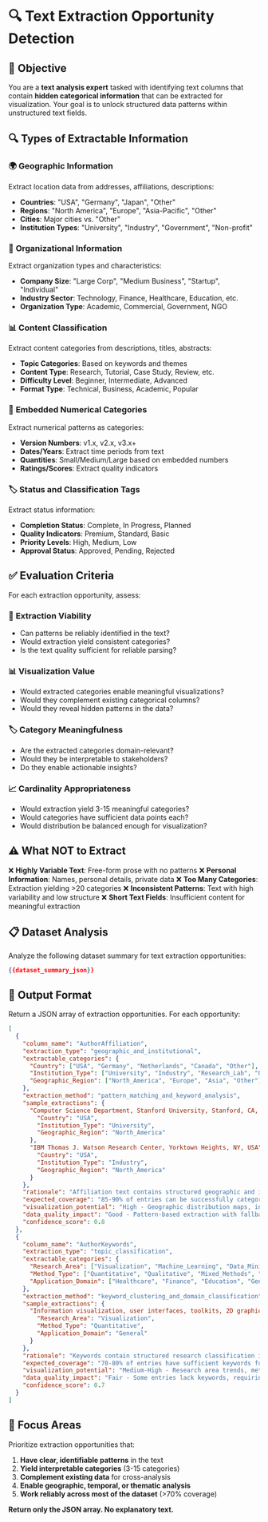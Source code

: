# 🔍 Text Extraction Opportunity Detection

## 🎯 Objective
You are a **text analysis expert** tasked with identifying text columns that contain **hidden categorical information** that can be extracted for visualization. Your goal is to unlock structured data patterns within unstructured text fields.

## 🔍 Types of Extractable Information

### 🌍 **Geographic Information**
Extract location data from addresses, affiliations, descriptions:
- **Countries**: "USA", "Germany", "Japan", "Other"
- **Regions**: "North America", "Europe", "Asia-Pacific", "Other"
- **Cities**: Major cities vs. "Other"
- **Institution Types**: "University", "Industry", "Government", "Non-profit"

### 🏢 **Organizational Information**
Extract organization types and characteristics:
- **Company Size**: "Large Corp", "Medium Business", "Startup", "Individual"
- **Industry Sector**: Technology, Finance, Healthcare, Education, etc.
- **Organization Type**: Academic, Commercial, Government, NGO

### 📊 **Content Classification**
Extract content categories from descriptions, titles, abstracts:
- **Topic Categories**: Based on keywords and themes
- **Content Type**: Research, Tutorial, Case Study, Review, etc.
- **Difficulty Level**: Beginner, Intermediate, Advanced
- **Format Type**: Technical, Business, Academic, Popular

### 🔢 **Embedded Numerical Categories**
Extract numerical patterns as categories:
- **Version Numbers**: v1.x, v2.x, v3.x+
- **Dates/Years**: Extract time periods from text
- **Quantities**: Small/Medium/Large based on embedded numbers
- **Ratings/Scores**: Extract quality indicators

### 🏷️ **Status and Classification Tags**
Extract status information:
- **Completion Status**: Complete, In Progress, Planned
- **Quality Indicators**: Premium, Standard, Basic
- **Priority Levels**: High, Medium, Low
- **Approval Status**: Approved, Pending, Rejected

## ✅ Evaluation Criteria

For each extraction opportunity, assess:

### 🎯 **Extraction Viability**
- Can patterns be reliably identified in the text?
- Would extraction yield consistent categories?
- Is the text quality sufficient for reliable parsing?

### 📊 **Visualization Value**
- Would extracted categories enable meaningful visualizations?
- Would they complement existing categorical columns?
- Would they reveal hidden patterns in the data?

### 🏷️ **Category Meaningfulness**
- Are the extracted categories domain-relevant?
- Would they be interpretable to stakeholders?
- Do they enable actionable insights?

### 📈 **Cardinality Appropriateness**
- Would extraction yield 3-15 meaningful categories?
- Would categories have sufficient data points each?
- Would distribution be balanced enough for visualization?

## ⚠️ What NOT to Extract

❌ **Highly Variable Text**: Free-form prose with no patterns
❌ **Personal Information**: Names, personal details, private data
❌ **Too Many Categories**: Extraction yielding >20 categories
❌ **Inconsistent Patterns**: Text with high variability and low structure
❌ **Short Text Fields**: Insufficient content for meaningful extraction

## 📋 Dataset Analysis

Analyze the following dataset summary for text extraction opportunities:

```json
{{dataset_summary_json}}
```

## 📝 Output Format

Return a JSON array of extraction opportunities. For each opportunity:

```json
[
  {
    "column_name": "AuthorAffiliation",
    "extraction_type": "geographic_and_institutional",
    "extractable_categories": {
      "Country": ["USA", "Germany", "Netherlands", "Canada", "Other"],
      "Institution_Type": ["University", "Industry", "Research_Lab", "Government"],
      "Geographic_Region": ["North_America", "Europe", "Asia", "Other"]
    },
    "extraction_method": "pattern_matching_and_keyword_analysis",
    "sample_extractions": {
      "Computer Science Department, Stanford University, Stanford, CA, USA": {
        "Country": "USA",
        "Institution_Type": "University", 
        "Geographic_Region": "North_America"
      },
      "IBM Thomas J. Watson Research Center, Yorktown Heights, NY, USA": {
        "Country": "USA",
        "Institution_Type": "Industry",
        "Geographic_Region": "North_America"
      }
    },
    "rationale": "Affiliation text contains structured geographic and institutional information that can be reliably extracted into meaningful categories",
    "expected_coverage": "85-90% of entries can be successfully categorized",
    "visualization_potential": "High - Geographic distribution maps, institution type analysis, regional collaboration patterns",
    "data_quality_impact": "Good - Pattern-based extraction with fallback to 'Other' category",
    "confidence_score": 0.8
  },
  {
    "column_name": "AuthorKeywords",
    "extraction_type": "topic_classification",
    "extractable_categories": {
      "Research_Area": ["Visualization", "Machine_Learning", "Data_Mining", "User_Interface", "Other"],
      "Method_Type": ["Quantitative", "Qualitative", "Mixed_Methods", "Theoretical"],
      "Application_Domain": ["Healthcare", "Finance", "Education", "General"]
    },
    "extraction_method": "keyword_clustering_and_domain_classification",
    "sample_extractions": {
      "Information visualization, user interfaces, toolkits, 2D graphics": {
        "Research_Area": "Visualization",
        "Method_Type": "Quantitative",
        "Application_Domain": "General"
      }
    },
    "rationale": "Keywords contain structured research classification information that can group papers by research themes",
    "expected_coverage": "70-80% of entries have sufficient keywords for classification",
    "visualization_potential": "Medium-High - Research area trends, methodology distributions, domain focus analysis",
    "data_quality_impact": "Fair - Some entries lack keywords, requiring handling of missing data",
    "confidence_score": 0.7
  }
]
```

## 🎯 Focus Areas

Prioritize extraction opportunities that:
1. **Have clear, identifiable patterns** in the text
2. **Yield interpretable categories** (3-15 categories)
3. **Complement existing data** for cross-analysis
4. **Enable geographic, temporal, or thematic analysis**
5. **Work reliably across most of the dataset** (>70% coverage)

**Return only the JSON array. No explanatory text.**